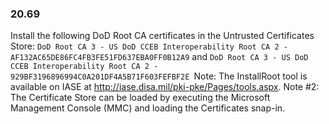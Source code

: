 
### 20.69  
Install the following DoD Root CA certificates in the Untrusted Certificates Store: `DoD Root CA 3 - US DoD CCEB Interoperability Root CA 2 - AF132AC65DE86FC4FB3FE51FD637EBA0FF0B12A9` and `DoD Root CA 3 - US DoD CCEB Interoperability Root CA 2 - 929BF3196896994C0A201DF4A5B71F603FEFBF2E `Note: The InstallRoot tool is available on IASE at http://iase.disa.mil/pki-pke/Pages/tools.aspx. Note #2: The Certificate Store can be loaded by executing the Microsoft Management Console (MMC) and loading the Certificates snap-in. 